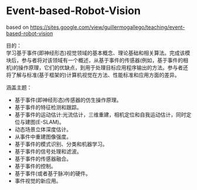 # Event-based-Robot-Vision
based on https://sites.google.com/view/guillermogallego/teaching/event-based-robot-vision


目的：\
学习基于事件(即神经形态)视觉领域的基本概念、理论基础和相关算法。完成该模块后，参与者将对该领域有一个概述，从基于事件的传感器(例如，基于事件的相机)的操作原理，它们的优缺点，到用于处理目标应用程序输出的方法。参与者还将了解与标准(基于框架的)计算机视觉在方法、性能标准和应用方面的差异。

涵盖主题：
* 基于事件(即神经形态)传感器的仿生操作原理。 
* 基于事件的特征检测和跟踪。 
* 基于事件的运动估计:光流估计，三维重建，相机定位和自我运动估计，同时定位与建图(E-SLAM)。 
* 动态场景立体深度估计。 
* 从事件中重建图像强度。 
* 基于事件的模式识别、分类和机器学习。 
* 基于事件的信号处理和滤波。 
* 基于事件的传感器融合。 
* 基于事件的控制。 
* 基于事件(或者基于脉冲)的硬件。 
* 事件视觉的新应用。
